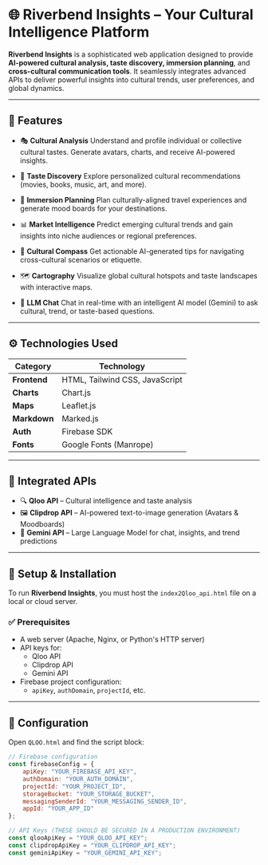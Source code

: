 # 🌐 Riverbend Insights – Your Cultural Intelligence Platform

**Riverbend Insights** is a sophisticated web application designed to provide **AI-powered cultural analysis, taste discovery, immersion planning**, and **cross-cultural communication tools**. It seamlessly integrates advanced APIs to deliver powerful insights into cultural trends, user preferences, and global dynamics.

---

## 🎯 Features

- 🎭 **Cultural Analysis**
  Understand and profile individual or collective cultural tastes.
  Generate avatars, charts, and receive AI-powered insights.

- 🔎 **Taste Discovery**
  Explore personalized cultural recommendations (movies, books, music, art, and more).

- 🧳 **Immersion Planning**
  Plan culturally-aligned travel experiences and generate mood boards for your destinations.

- 📊 **Market Intelligence**
  Predict emerging cultural trends and gain insights into niche audiences or regional preferences.

- 🧭 **Cultural Compass**
  Get actionable AI-generated tips for navigating cross-cultural scenarios or etiquette.

- 🗺️ **Cartography**
  Visualize global cultural hotspots and taste landscapes with interactive maps.

- 💬 **LLM Chat**
  Chat in real-time with an intelligent AI model (Gemini) to ask cultural, trend, or taste-based questions.

---

## ⚙️ Technologies Used

| Category   | Technology                                |
|------------|-------------------------------------------|
| **Frontend** | HTML, Tailwind CSS, JavaScript            |
| **Charts** | Chart.js                                  |
| **Maps** | Leaflet.js                                |
| **Markdown** | Marked.js                                 |
| **Auth** | Firebase SDK                              |
| **Fonts** | Google Fonts (Manrope)                    |

---

## 🔌 Integrated APIs

- 🔍 **Qloo API** – Cultural intelligence and taste analysis
- 🖼️ **Clipdrop API** – AI-powered text-to-image generation (Avatars & Moodboards)
- 🧠 **Gemini API** – Large Language Model for chat, insights, and trend predictions

---

## 🚀 Setup & Installation

To run **Riverbend Insights**, you must host the `index2Qloo_api.html` file on a local or cloud server.

### ✅ Prerequisites

- A web server (Apache, Nginx, or Python's HTTP server)
- API keys for:
  - Qloo API
  - Clipdrop API
  - Gemini API
- Firebase project configuration:
  - `apiKey`, `authDomain`, `projectId`, etc.

---

## 🔧 Configuration

Open `QLOO.html` and find the script block:

```javascript
// Firebase configuration
const firebaseConfig = {
    apiKey: "YOUR_FIREBASE_API_KEY",
    authDomain: "YOUR_AUTH_DOMAIN",
    projectId: "YOUR_PROJECT_ID",
    storageBucket: "YOUR_STORAGE_BUCKET",
    messagingSenderId: "YOUR_MESSAGING_SENDER_ID",
    appId: "YOUR_APP_ID"
};

// API Keys (THESE SHOULD BE SECURED IN A PRODUCTION ENVIRONMENT)
const qlooApiKey = "YOUR_QLOO_API_KEY";
const clipdropApiKey = "YOUR_CLIPDROP_API_KEY";
const geminiApiKey = "YOUR_GEMINI_API_KEY";
